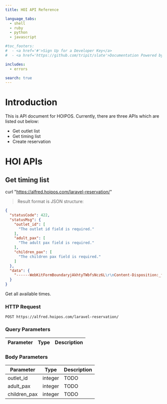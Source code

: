 ```yaml
---
title: HOI API Reference

language_tabs:
  - shell
  - ruby
  - python
  - javascript

#toc_footers:
#  - <a href='#'>Sign Up for a Developer Key</a>
#  - <a href='https://github.com/tripit/slate'>Documentation Powered by Slate</a>

includes:
  - errors

search: true
---
```


# Introduction

This is API document for HOIPOS. Currently, there are three APIs which are listed out below:
- Get outlet list
- Get timing list
- Create reservation

<!---
# Authentication

> To authorize, use this code:

```ruby
require 'kittn'

api = Kittn::APIClient.authorize!('meowmeowmeow')
```

```python
import kittn

api = kittn.authorize('meowmeowmeow')
```

```shell
# With shell, you can just pass the correct header with each request
curl "api_endpoint_here"
  -H "Authorization: meowmeowmeow"
```

```javascript
const kittn = require('kittn');

let api = kittn.authorize('meowmeowmeow');
```

> Make sure to replace `meowmeowmeow` with your API key.

Kittn uses API keys to allow access to the API. You can register a new Kittn API key at our [developer portal](http://example.com/developers).

Kittn expects for the API key to be included in all API requests to the server in a header that looks like the following:

`Authorization: meowmeowmeow`

<aside class="notice">
You must replace <code>meowmeowmeow</code> with your personal API key.
</aside>
-->
# HOI APIs

## Get timing list

<!---
```ruby
require 'kittn'

api = Kittn::APIClient.authorize!('meowmeowmeow')
api.kittens.get
```

```python
import kittn

api = kittn.authorize('meowmeowmeow')
api.kittens.get()
```

```shell
curl "http://example.com/api/kittens"
  -H "Authorization: meowmeowmeow"
```

```javascript
const kittn = require('kittn');

let api = kittn.authorize('meowmeowmeow');
let kittens = api.kittens.get();
```
-->
curl "https://alfred.hoipos.com/laravel-reservation/"
> Result format is JSON structure:

```json
{
  "statusCode": 422,
  "statusMsg": {
    "outlet_id": [
      "The outlet id field is required."
    ],
    "adult_pax": [
      "The adult pax field is required."
    ],
    "children_pax": [
      "The children pax field is required."
    ]
  },
  "data": {
    "------WebKitFormBoundaryjAkhtyTWbfsNcz6L\r\nContent-Disposition:_form-data;_name": "\"outlet_id\"\r\n\r\n1\r\n------WebKitFormBoundaryjAkhtyTWbfsNcz6L\r\nContent-Disposition: form-data; name=\"adult_pax\"\r\n\r\n1\r\n------WebKitFormBoundaryjAkhtyTWbfsNcz6L\r\nContent-Disposition: form-data; name=\"children_pax\"\r\n\r\n0\r\n------WebKitFormBoundaryjAkhtyTWbfsNcz6L--"
  }
}
```

Get all available times.

### HTTP Request

`POST https://alfred.hoipos.com/laravel-reservation/`

### Query Parameters

Parameter | Type | Description
--------- | ------- | -----------


### Body Parameters
Parameter | Type | Description
--------- | ------- | -----------
outlet_id | integer | TODO
adult_pax | integer | TODO
children_pax | integer | TODO

<!---
<aside class="success">
Remember — a happy kitten is an authenticated kitten!
</aside>
-->



